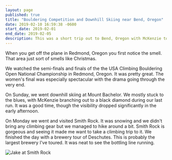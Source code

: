 ```yaml
---
layout: page
published: true
title: "Bouldering Competition and Downhill Skiing near Bend, Oregon"
date: 2019-02-10 16:59:38 -0600
start_date: 2019-02-01
end_date: 2019-02-05
description: This was a short trip out to Bend, Oregon with McKenzie to watch a bouldering competition and go downhill skiing.
---
```


When you get off the plane in Redmond, Oregon you first notice the smell. That area just sort of smells like Christmas.

We watched the semi-finals and finals of the the USA Climbing Bouldering Open National Championship in Redmond, Oregon. It was pretty great. The women's final was especially spectacular with the drama going through the very end.

On Sunday, we went downhill skiing at Mount Bachelor. We mostly stuck to the blues, with McKenzie branching out to a black diamond during our last run. It was a good time, though the visibility dropped significantly in the early afternoon.

On Monday we went and visited Smith Rock. It was snowing and we didn't bring any climbing gear but we managed to hike around a bit. Smith Rock is gorgeous and seeing it made me want to take a climbing trip to it. We finished the day with a brewery tour of Deschutes. This is probably the largest brewery I've toured. It was neat to see the bottling line running.

![Jake at Smith Rock](/images/jake-smith-rock.jpg)

